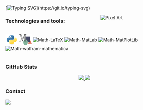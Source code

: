 [![Typing SVG](https://readme-typing-svg.herokuapp.com?font=Fira+Code&pause=1000&center=false&vCenter=false&repeat=true&random=false&width=800&lines=Ol%C3%A1%2C+meu+nome+%C3%A9+Matheus.;Bem-vindo+ao+meu+perfil+do+GitHub.;Sou+estudante+de+F%C3%ADsica,+interessado+em+f%C3%ADsica+te%C3%B3rica,+cosmologia.+Python+e+programa%C3%A7%C3%A3o+matem%C3%A1tica.;Trabalho+com+visualiza%C3%A7%C3%B5es+usando+o+Manim.)](https://git.io/typing-svg)


<img src="https://i.pinimg.com/originals/8e/71/05/8e7105859c1c2164f902b03abc6633ff.gif" alt="Pixel Art" align="right" width="200">

### Technologies and tools:

<div style="display: inline_block"><br>

  <img align="center" alt="Math-Python" height="35" width="40" src="https://raw.githubusercontent.com/devicons/devicon/master/icons/python/python-original.svg">

  <img align="center" alt="Math-Manim" height="35" width="40" src="https://raw.githubusercontent.com/ManimCommunity/manim/d6f066c1318a3d131823926b7a5d31c2aaa48ccb/logo/light/transparent_background.svg">

<img align="center" alt="Math-LaTeX" height="35" width="40" src="https://cdn.jsdelivr.net/gh/devicons/devicon@latest/icons/latex/latex-original.svg">

<img align="center" alt="Math-MatLab" height="35" width="40" src="https://cdn.jsdelivr.net/gh/devicons/devicon@latest/icons/matlab/matlab-original.svg" />

<img align="center" alt="Math-MatPlotLib" height="35" width="40" src="https://cdn.jsdelivr.net/gh/devicons/devicon@latest/icons/matplotlib/matplotlib-original.svg" />


<img align="center" alt="Math-wolfram-mathematica" height="35" width="40" src="https://avatars.githubusercontent.com/u/11549616?s=200&v=4">
</div><br>

### GitHub Stats

<div align="center" style="display: flex; justify-content: center;">
  <a href="https://github.com/Math221">
    <img height="195px" src="https://github-readme-stats.vercel.app/api?username=Math221&show_icons=true&theme=one_dark_pro&include_all_commits=true&count_private=true"/>
    <img height="195px" src="https://github-readme-stats.vercel.app/api/top-langs/?username=Math221&layout=compact&langs_count=7&theme=one_dark_pro"/>
  </a>
</div>

### Contact

<div> 
  <a href="matheussoares.ivp@gmail.com"><img src="https://img.shields.io/badge/-Gmail-%23333?style=for-the-badge&logo=gmail&logoColor=white" target="_blank"></a>
</div>
